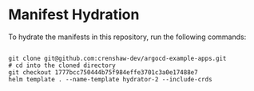 
# Manifest Hydration

To hydrate the manifests in this repository, run the following commands:

```shell

git clone git@github.com:crenshaw-dev/argocd-example-apps.git
# cd into the cloned directory
git checkout 1777bcc750444b75f984effe3701c3a0e17488e7
helm template . --name-template hydrator-2 --include-crds
```